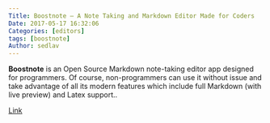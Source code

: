 ```yaml
---
Title: Boostnote – A Note Taking and Markdown Editor Made for Coders
Date: 2017-05-17 16:32:06
Categories: [editors]
tags: [boostnote]
Author: sedlav
---
```


**Boostnote** is an Open Source Markdown note-taking editor app designed for programmers. Of course, non-programmers can use it without issue and take advantage of all its modern features which include full Markdown (with live preview) and Latex support..

[Link](https://www.fossmint.com/boostnote-note-taking-app-for-programmers/)
